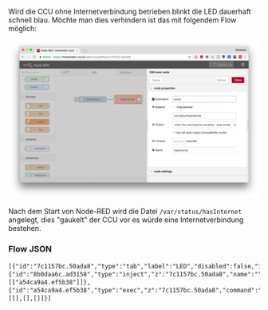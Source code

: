 Wird die CCU ohne Internetverbindung betrieben blinkt die LED dauerhaft schnell blau. Möchte man dies verhindern ist das mit folgendem Flow möglich:

![](images/offline.png)

Nach dem Start von Node-RED wird die Datei `/var/status/hasInternet` angelegt, dies "gaukelt" der CCU vor es würde eine Internetverbindung bestehen.

### Flow JSON

```
[{"id":"7c1157bc.50ada8","type":"tab","label":"LED","disabled":false,"info":""},{"id":"8b0daa6c.ad3158","type":"inject","z":"7c1157bc.50ada8","name":"","topic":"","payload":"","payloadType":"date","repeat":"","crontab":"","once":true,"onceDelay":0.1,"x":190,"y":120,"wires":[["a54ca9a4.ef5b38"]]},{"id":"a54ca9a4.ef5b38","type":"exec","z":"7c1157bc.50ada8","command":"touch","addpay":false,"append":"var/status/hasInternet","useSpawn":"false","timer":"","oldrc":false,"name":"hasInternet","x":370,"y":120,"wires":[[],[],[]]}]
```